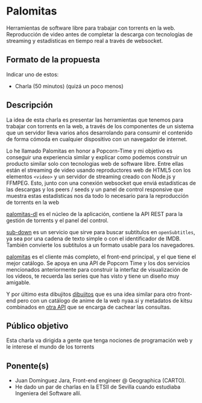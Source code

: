 # Palomitas

Herramientas de software libre para trabajar con torrents en la web.
Reproducción de video antes de completar la descarga con tecnologías de streaming y estadísticas en tiempo real a través de websocket.

## Formato de la propuesta

Indicar uno de estos:

* Charla (50 minutos) (quizá un poco menos)

## Descripción

La idea de esta charla es presentar las herramientas que tenemos para trabajar con torrents en la web, a través de los componentes de un sistema que un servidor lleva varios años desarrolando para consumir el contenido de forma cómoda en cualquier dispositivo con un navegador de internet.

Lo he llamado Palomitas en honor a Popcorn-Time y mi objetivo es conseguir una experiencia similar y explicar como podemos construir un producto similar solo con tecnologias web de software libre. Entre ellas están el streaming de video usando reproductores web de HTML5 con los elementos `<video>` y un servidor de streaming creado con Node.js y FFMPEG. Esto, junto con una conexión websocket que enviá estadísticas de las descargas y los peers / seeds y un panel de control responsive que muestra estas estadísticas nos da todo lo necesario para la reproducción de torrents en la web

[palomitas-dl](https://github.com/juandjara/palomitas-dl) es el núcleo de la aplicación, contiene la API REST para la gestión de torrents y el panel del control.

[sub-down](https://github.com/juandjara/sub-down) es un servicio que sirve para buscar subtitulos en `openSubtitles`, ya sea por una cadena de texto simple o con el identificador de IMDB. También convierte los subtitulos a un formato usable para los navegadores.

[palomitas](https://github.com/juandjara/palomitas) es el cliente más completo, el front-end principal, y el que tiene el mejor catálogo. Se apoya en una API de Popcorn Time y los dos servicios mencionados anteriormente para construir la interfaz de visualización de los videos, te recuerda las series que has visto y tiene un diseño muy amigable.

Y por último esta dibujitos [dibujitos](https://github.com/juandjara/dibujitos) que es una idea similar para otro front-end pero con un catálogo de anime de la web nyaa.si y metadatos de kitsu combinados en [otra API](https://github.com/juandjara/dibujitos-api) que se encarga de cachear las consultas.

## Público objetivo

Esta charla va dirigida a gente que tenga nociones de programación web y le interese el mundo de los torrents

## Ponente(s)

* Juan Domínguez Jara, Front-end engineer @ Geographica (CARTO).
* He dado un par de charlas en la ETSII de Sevilla cuando estudiaba Ingeniera del Software allí.

